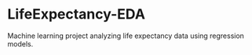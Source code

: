 # LifeExpectancy-EDA
Machine learning project analyzing life expectancy data using regression models.
